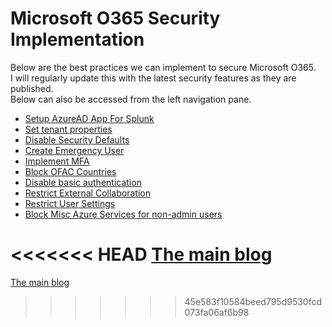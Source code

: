 # Microsoft O365 Security Implementation

Below are the best practices we can implement to secure Microsoft O365. <br>
I will regularly update this with the latest security features as they are published. <br>
Below can also be accessed from the left navigation pane. <br>

* <a href="https://ashishmgupta.github.io/blog/site/O365SecurityImplementation/site/SetupAzureADAppForSplunk/" target="_blank">Setup AzureAD App For Splunk</a>
* <a href="https://ashishmgupta.github.io/blog/site/O365SecurityImplementation/site/SetupTenantProperties/" target="_blank">Set tenant properties</a>
* <a href="https://ashishmgupta.github.io/blog/site/O365SecurityImplementation/site/DisableSecurityDefaults/" target="_blank">Disable Security Defaults</a>
* <a href="https://ashishmgupta.github.io/blog/site/O365SecurityImplementation/site/CreateEmergencyUser/" target="_blank">Create Emergency User</a>
* <a href="https://ashishmgupta.github.io/blog/site/O365SecurityImplementation/site/ImplementMFA/" target="_blank">Implement MFA</a>
* <a href="https://ashishmgupta.github.io/blog/site/O365SecurityImplementation/site/BlockOFACCountries/" target="_blank">Block OFAC Countries</a>
* <a href="https://ashishmgupta.github.io/blog/site/O365SecurityImplementation/site/DisableBasicAuth/" target="_blank">Disable basic authentication</a>
* <a href="https://ashishmgupta.github.io/blog/site/O365SecurityImplementation/site/RestrictExtarnelCollaboration/" target="_blank">Restrict External Collaboration</a>
* <a href="https://ashishmgupta.github.io/blog/site/O365SecurityImplementation/site/RestrictUserSettings/" target="_blank">Restrict User Settings</a>
* <a href="https://ashishmgupta.github.io/blog/site/O365SecurityImplementation/site/BlockMiscAzureServices/" target="_blank">Block Misc Azure Services for non-admin users</a>

<<<<<<< HEAD
<a href="https://guptaashish.com/" target="_blank">The main blog</a>
=======
<a href="https://guptaashish.com/" target="_blank">The main blog</a>
>>>>>>> 45e583f10584beed795d9530fcd073fa06af6b98

